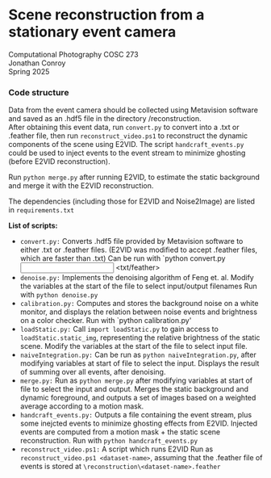 # Scene reconstruction from a stationary event camera  
Computational Photography COSC 273   
Jonathan Conroy   
Spring 2025  

### Code structure
Data from the event camera should be collected using Metavision software and saved as an .hdf5 file in the directory /reconstruction.  
After obtaining this event data, run `convert.py` to convert into a .txt or .feather file,
then run `reconstruct_video.ps1` to reconstruct the dynamic components of the scene using E2VID.
The script `handcraft_events.py` could be used to inject events to the event stream to minimize ghosting (before E2VID reconstruction).

Run `python merge.py` after running E2VID, to estimate the static background and merge it with the E2VID reconstruction.

The dependencies (including those for E2VID and Noise2Image) are listed in `requirements.txt`

**List of scripts:**
- `convert.py:`
   Converts .hdf5 file provided by Metavision software to either .txt
   or .feather files.
   (E2VID was modified to accept .feather files, which are faster than .txt)
   Can be run with `python convert.py <input file> <txt/feather>
- `denoise.py:`
    Implements the denoising algorithm of Feng et. al.
    Modify the variables at the start of the file to select input/output filenames
    Run with `python denoise.py`
- `calibration.py:`
    Computes and stores the background noise on a white monitor,
    and displays the relation between noise events and brightness on a color checker.
    Run with `python calibration.py'
- `loadStatic.py:`
    Call `import loadStatic.py` to gain access to `loadStatic.static_img`,
    representing the relative brightness of the static scene.
    Modify the variables at the start of the file to select input file.
- `naiveIntegration.py:`
    Can be run as `python naiveIntegration.py`, after modifying variables at start of file
    to select the input. Displays the result of summing over all events, after denoising.
- `merge.py:`
    Run as `python merge.py` after modifying variables at start of file
    to select the input and output.
    Merges the static background and dynamic foreground, and
    outputs a set of images based on a weighted average according to a motion mask.
- `handcraft_events.py:`
    Outputs a file containing the event stream, plus some inejcted events to minimize
    ghosting effects from E2VID.
    Injected events are computed from a motion mask + the static scene reconstruction.
    Run with `python handcraft_events.py`
- `reconstruct_video.ps1:`
    A script which runs E2VID
    Run as `reconstruct_video.ps1 <dataset-name>`, assuming that the .feather file of events
    is stored at `\reconstruction\<dataset-name>.feather`
